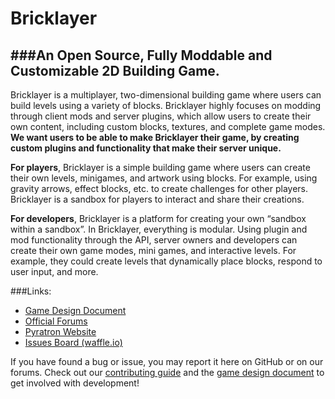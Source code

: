# Bricklayer
###An Open Source, Fully Moddable and Customizable 2D Building Game.
---
Bricklayer is a multiplayer, two-dimensional building game where users can build levels using a variety of blocks. Bricklayer highly focuses on modding through client mods and server plugins, which allow users to create their own content, including custom blocks, textures, and complete game modes. **We want users to be able to make Bricklayer their game, by creating custom plugins and functionality that make their server unique.**

**For players**, Bricklayer is a simple building game where users can create their own levels, minigames, and artwork using blocks. For example, using gravity arrows, effect blocks, etc. to create challenges for other players. Bricklayer is a sandbox for players to interact and share their creations.

**For developers**, Bricklayer is a platform for creating your own “sandbox within a sandbox”. In Bricklayer, everything is modular. Using plugin and mod functionality through the API, server owners and developers can create their own game modes, mini games, and interactive levels. For example, they could create levels that dynamically place blocks, respond to user input, and more.

###Links:
 - [Game Design Document](https://docs.google.com/document/d/1CJTgZs1hhppzcEBHDBMLm7rMit3nmDtlJRfGPJ-XjMo/)
 - [Official Forums](https://community.pyratron.com/)
 - [Pyratron Website](https://pyratron.com/bricklayer)
 - [Issues Board (waffle.io)](https://waffle.io/Pyratron/Bricklayer)

If you have found a bug or issue, you may report it here on GitHub or on our forums. Check out our [contributing guide](https://community.pyratron.com/viewtopic.php?f=6&t=11) and the [game design document](https://docs.google.com/document/d/1CJTgZs1hhppzcEBHDBMLm7rMit3nmDtlJRfGPJ-XjMo/) to get involved with development!
